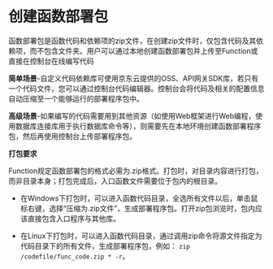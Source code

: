 # 创建函数部署包

函数部署包是函数代码和依赖项的zip文件，在创建zip文件时，仅包含代码及其依赖项，而不包含文件夹。用户可以通过本地创建函数部署包并上传至Function或直接在控制台在线编写代码


 

**简单场景**-自定义代码依赖库可使用京东云提供的OSS、API网关SDK库，若只有一个代码文件，您可以通过控制台代码编辑器。控制台会将代码及相关的配置信息自动压缩至一个能够运行的部署程序包中。

 
**高级场景**-如果编写的代码需要用到其他资源（如使用Web框架进行Web编程，使用数据库连接库用于执行数据库命令等），则需要先在本地环境创建函数部署程序包，然后再使用控制台上传部署程序包。

 

**打包要求**

Function规定函数部署包的格式必需为.zip格式。打包时，对目录内容进行打包，而非目录本身；打包完成后，入口函数文件需要位于包内的根目录。

* 在Windows下打包时，可以进入函数代码目录，全选所有文件以后，单击鼠标右键，选择“压缩为.zip文件”，生成部署程序包。打开zip包浏览时，包内应该直接包含入口程序与其他库。

* 在Linux下打包时，可以进入函数代码目录，通过调用zip命令将源文件指定为代码目录下的所有文件，生成部署程序包，例如： `zip /codefile/func_code.zip * -r`。
